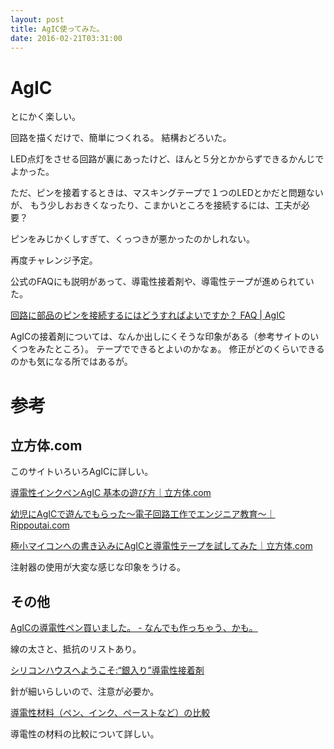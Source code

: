 ```yaml
---
layout: post
title: AgIC使ってみた。
date: 2016-02-21T03:31:00
---
```



# AgIC

とにかく楽しい。

回路を描くだけで、簡単につくれる。
結構おどろいた。

LED点灯をさせる回路が裏にあったけど、ほんと５分とかからずできるかんじでよかった。


ただ、ピンを接着するときは、マスキングテープで１つのLEDとかだと問題ないが、
もう少しおおきくなったり、こまかいところを接続するには、工夫が必要？

ピンをみじかくしすぎて、くっつきが悪かったのかしれない。

再度チャレンジ予定。


公式のFAQにも説明があって、導電性接着剤や、導電性テープが進められていた。

[回路に部品のピンを接続するにはどうすればよいですか？ FAQ | AgIC](https://agic.cc/ja/faq#qid8 "FAQ | AgIC")

AgICの接着剤については、なんか出しにくそうな印象がある（参考サイトのいくつをみたところ）。
テープでできるとよいのかなぁ。
修正がどのくらいできるのかも気になる所ではあるが。


# 参考

## 立方体.com

このサイトいろいろAgICに詳しい。

[導電性インクペンAgIC 基本の遊び方｜立方体.com](http://rippoutai.com/?p=769 "導電性インクペンAgIC 基本の遊び方｜立方体.com")

[幼児にAgICで遊んでもらった～電子回路工作でエンジニア教育～｜Rippoutai.com](http://rippoutai.com/?p=833 "幼児にAgICで遊んでもらった～電子回路工作でエンジニア教育～｜Rippoutai.com")

[極小マイコンへの書き込みにAgICと導電性テープを試してみた｜立方体.com](http://rippoutai.com/?p=831 "極小マイコンへの書き込みにAgICと導電性テープを試してみた｜立方体.com")

注射器の使用が大変な感じな印象をうける。

## その他

[AgICの導電性ペン買いました。 - なんでも作っちゃう、かも。](http://arms22.blog91.fc2.com/blog-entry-557.html "AgICの導電性ペン買いました。 - なんでも作っちゃう、かも。")

線の太さと、抵抗のリストあり。


[シリコンハウスへようこそ:“銀入り”導電性接着剤](http://blog.siliconhouse.jp/archives/52064255.html "シリコンハウスへようこそ:“銀入り”導電性接着剤")

針が細いらしいので、注意が必要か。


[導電性材料（ペン、インク、ペーストなど）の比較](http://www.qsl.net/jr3bot/Toy/TomyMatk/TM45_Conductive_Material.pdf)

導電性の材料の比較について詳しい。
